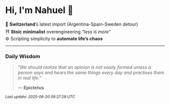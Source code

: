 # Hi, I'm Nahuel :tiger:

📍 **Switzerland**’s latest import (Argentina-Spain-Sweden detour)  
⛩️ **Stoic minimalist** overengineering *“less is more”*  
⚙️ Scripting simplicity to **automate life’s chaos**

---

### Daily Wisdom
> _"We should realize that an opinion is not easily formed unless a person says and hears the same things every day and practises them in real life."_  
>
> — **Epictetus**

<sub>*Last update: 2025-06-20 09:27:29 UTC*</sub>

